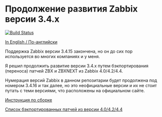 # Продолжение развития Zabbix версии 3.4.x

[![Build Status](https://travis-ci.org/CHERTS/zabbix_34x_next.svg?branch=master)](https://travis-ci.org/CHERTS/zabbix_34x_next)

[In English / По-английски](README.md)

Поддержка Zabbix версии 3.4.15 закончена, но он до сих пор используется во многих компаниях и у меня.<br>

Я решил продолжить развитие версии 3.4.x путем бэкпортирования (переноса) патчей ZBX и ZBXNEXT из Zabbix 4.0/4.2/4.4.<br>

Нумерация версий Zabbix в данном репозитарии будет продолжена под номером 3.4.16 и так далее, но это неофициальные версии и их не стоит путать с теми версиями, что расположены на официальном сайте.<br>

[Инструкция по сборке](BUILD.ru.md)

[Список бэкпортированных патчей из версии 4.0/4.2/4.4](PATCHLIST.ru.md)
